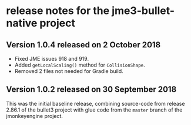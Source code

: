 # release notes for the jme3-bullet-native project

## Version 1.0.4 released on 2 October 2018

 + Fixed JME issues 918 and 919.
 + Added `getLocalScaling()` method for `CollisionShape`.
 + Removed 2 files not needed for Gradle build.

## Version 1.0.2 released on 30 September 2018

This was the initial baseline release, combining
source-code from release 2.86.1 of the bullet3 project
with glue code from the `master` branch of the jmonkeyengine project.